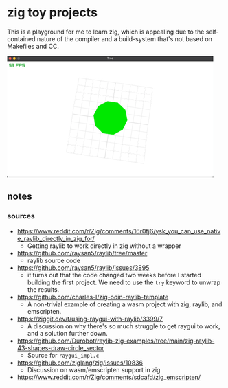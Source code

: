 # zig toy projects

This is a playground for me to learn zig, which is appealing due to the self-contained nature of the compiler and a build-system that's not based on Makefiles and CC.

![tree](./screenshots/2024-04-27-tree.gif)

## notes

### sources

- https://www.reddit.com/r/Zig/comments/16r0fj6/ysk_you_can_use_native_raylib_directly_in_zig_for/
  - Getting raylib to work directly in zig without a wrapper
- https://github.com/raysan5/raylib/tree/master
  - raylib source code
- https://github.com/raysan5/raylib/issues/3895
  - it turns out that the code changed two weeks before I started building the first project. We need to use the `try` keyword to unwrap the results.
- https://github.com/charles-l/zig-odin-raylib-template
  - A non-trivial example of creating a wasm project with zig, raylib, and emscripten.
- https://ziggit.dev/t/using-raygui-with-raylib/3399/7
  - A discussion on why there's so much struggle to get raygui to work, and a solution further down.
- https://github.com/Durobot/raylib-zig-examples/tree/main/zig-raylib-43-shapes-draw-circle_sector
  - Source for `raygui_impl.c`
- https://github.com/ziglang/zig/issues/10836
  - Discussion on wasm/emscripten support in zig
- https://www.reddit.com/r/Zig/comments/sdcafd/zig_emscripten/
